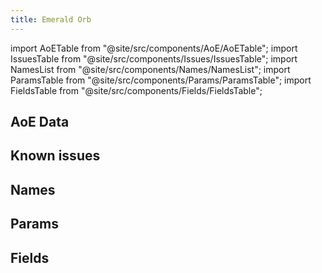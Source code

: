 ```yaml
---
title: Emerald Orb
---
```


import AoETable from "@site/src/components/AoE/AoETable";
import IssuesTable from "@site/src/components/Issues/IssuesTable";
import NamesList from "@site/src/components/Names/NamesList";
import ParamsTable from "@site/src/components/Params/ParamsTable";
import FieldsTable from "@site/src/components/Fields/FieldsTable";

## AoE Data

<AoETable item_key="emeraldorb" data_src="weapon" />

## Known issues

<IssuesTable item_key="emeraldorb" data_src="weapon" />

## Names

<NamesList item_key="emeraldorb" data_src="weapon" />

## Params

<ParamsTable item_key="emeraldorb" data_src="weapon" />

## Fields

<FieldsTable item_key="emeraldorb" data_src="weapon" />
